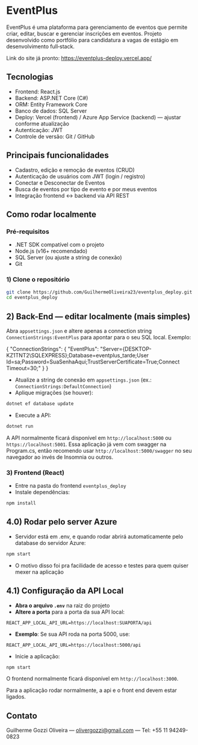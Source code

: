 # EventPlus

EventPlus é uma plataforma para gerenciamento de eventos que permite criar, editar, buscar e gerenciar inscrições em eventos. Projeto desenvolvido como portfólio para candidatura a vagas de estágio em desenvolvimento full‑stack.

Link do site já pronto: https://eventplus-deploy.vercel.app/

## Tecnologias
- Frontend: React.js  
- Backend: ASP.NET Core (C#)  
- ORM: Entity Framework Core  
- Banco de dados: SQL Server  
- Deploy: Vercel (frontend) / Azure App Service (backend) — ajustar conforme atualização  
- Autenticação: JWT  
- Controle de versão: Git / GitHub

## Principais funcionalidades
- Cadastro, edição e remoção de eventos (CRUD)  
- Autenticação de usuários com JWT (login / registro)  
- Conectar e Desconectar de Eventos  
- Busca de eventos por tipo de evento e por meus eventos  
- Integração frontend ↔ backend via API REST


## Como rodar localmente

### Pré-requisitos
- .NET SDK compatível com o projeto  
- Node.js (v16+ recomendado)  
- SQL Server (ou ajuste a string de conexão)  
- Git

### 1) Clone o repositório
```bash
git clone https://github.com/GuilhermeOliveira23/eventplus_deploy.git
cd eventplus_deploy
```


## 2) Back-End — editar localmente (mais simples)
Abra `appsettings.json` e altere apenas a connection string `ConnectionStrings:EventPlus` para apontar para o seu SQL local.
Exemplo:

{ "ConnectionStrings": { "EventPlus": "Server={DESKTOP-KZ1TNT2\SQLEXPRESS};Database=eventplus_tarde;User Id=sa;Password=SuaSenhaAqui;TrustServerCertificate=True;Connect Timeout=30;" } }
- Atualize a string de conexão em `appsettings.json` (ex.: `ConnectionStrings:DefaultConnection`)  
- Aplique migrações (se houver):
```bash
dotnet ef database update
```
- Execute a API:
```bash
dotnet run
```
A API normalmente ficará disponível em `http://localhost:5000` ou `https://localhost:5001`.
Essa aplicação já vem com swagger na Program.cs, então recomendo usar `http://localhost:5000/swagger` no seu navegador ao invés de Insomnia ou outros.

### 3) Frontend (React)
- Entre na pasta do frontend `eventplus_deploy` 
- Instale dependências:
```bash
npm install
```
## 4.0) Rodar pelo server Azure
- Servidor está em .env, e quando rodar abrirá automaticamente pelo database do servidor Azure:
```bash
npm start
```
- O motivo disso foi pra facilidade de acesso e testes para quem quiser mexer na aplicação

## 4.1) Configuração da API Local
- **Abra o arquivo `.env`** na raiz do projeto
- **Altere a porta** para a porta da sua API local:
```env
REACT_APP_LOCAL_API_URL=https://localhost:SUAPORTA/api
```
- **Exemplo**: Se sua API roda na porta 5000, use:
```env
REACT_APP_LOCAL_API_URL=https://localhost:5000/api
```

- Inicie a aplicação:
```bash
npm start
```
O frontend normalmente ficará disponível em `http://localhost:3000`.

Para a aplicação rodar normalmente, a api e o front end devem estar ligados.

## Contato
Guilherme Gozzi Oliveira — olivergozzi@gmail.com — Tel: +55 11 94249-0823
